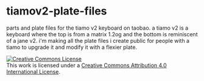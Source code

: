 # tiamov2-plate-files
parts and plate files for the tiamo v2 keyboard on taobao. a tiamo v2 is a keyboard where the top is from a matrix 1.2og and the bottom is reminiscent of a jane v2. 
i'm making all the plate files i create public for people with a tiamo to upgrade it and modify it with a flexier plate.


<a rel="license" href="http://creativecommons.org/licenses/by/4.0/"><img alt="Creative Commons License" style="border-width:0" src="https://i.creativecommons.org/l/by/4.0/88x31.png" /></a><br />This work is licensed under a <a rel="license" href="http://creativecommons.org/licenses/by/4.0/">Creative Commons Attribution 4.0 International License</a>.

